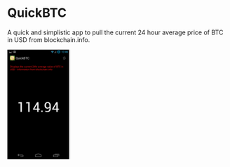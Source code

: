 QuickBTC
========
A quick and simplistic app to pull the current 24 hour average price of BTC in USD from blockchain.info.

<img src="Screenshot.png" alt="Screenshot of QuickBTC" height="250px"/>
